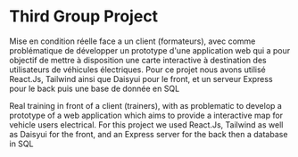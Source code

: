 # Third Group Project
Mise en condition réelle face a un client (formateurs), avec
comme problématique de développer un prototype d'une
application web qui a pour objectif de mettre à disposition une
carte interactive à destination des utilisateurs de véhicules
électriques.
Pour ce projet nous avons utilisé React.Js, Tailwind ainsi que
Daisyui pour le front, et un serveur Express pour le back puis une
base de donnée en SQL


Real training in front of a client (trainers), with
as problematic to develop a prototype of a
web application which aims to provide a
interactive map for vehicle users
electrical.
For this project we used React.Js, Tailwind as well as
Daisyui for the front, and an Express server for the back then a
database in SQL
